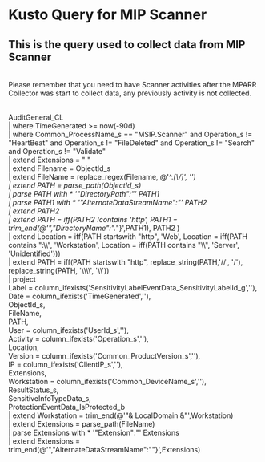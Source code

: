 # Kusto Query for MIP Scanner

## This is the query used to collect data from MIP Scanner

<br/>Please remember that you need to have Scanner activities after the MPARR Collector was start to collect data, any previously activity is not collected.

<br/>AuditGeneral_CL
<br/>    | where TimeGenerated >= now(-90d)
<br/>    | where Common_ProcessName_s == "MSIP.Scanner" and Operation_s != "HeartBeat" and Operation_s != "FileDeleted" and Operation_s != "Search" and Operation_s != "Validate"
<br/>    | extend Extensions = " "
<br/>    | extend Filename = ObjectId_s
<br/>    | extend FileName = replace_regex(Filename, @'^.*[\\\/]', '')
<br/>    | extend PATH = parse_path(ObjectId_s)
<br/>    | parse PATH with * '"DirectoryPath":"' PATH1
<br/>    | parse PATH1 with * '"AlternateDataStreamName":"' PATH2
<br/>    | extend PATH2
<br/>    | extend PATH = iff(PATH2 !contains 'http', PATH1 = trim_end(@'","DirectoryName":".*"}',PATH1), PATH2 )
<br/>    | extend Location = iff(PATH startswith "http", 'Web', Location = iff(PATH contains ":\\\\", 'Workstation', Location = iff(PATH contains "\\\\", 'Server', 'Unidentified')))
<br/>    | extend PATH = iff(PATH startswith "http", replace_string(PATH,'//', '/'), replace_string(PATH, '\\\\\\\\', '\\\\'))
<br/>    | project
<br/>        Label = column_ifexists('SensitivityLabelEventData_SensitivityLabelId_g',''),
<br/>        Date = column_ifexists('TimeGenerated',''),
<br/>        ObjectId_s,
<br/>        FileName,
<br/>        PATH,
<br/>        User = column_ifexists('UserId_s',''),
<br/>        Activity = column_ifexists('Operation_s',''),
<br/>        Location,
<br/>        Version = column_ifexists('Common_ProductVersion_s',''),
<br/>        IP = column_ifexists('ClientIP_s',''),
<br/>        Extensions,
<br/>        Workstation = column_ifexists('Common_DeviceName_s',''),
<br/>        ResultStatus_s,
<br/>        SensitiveInfoTypeData_s,
<br/>        ProtectionEventData_IsProtected_b
<br/>    | extend Workstation = trim_end(@'"& LocalDomain &"',Workstation)
<br/>    | extend Extensions = parse_path(FileName)
<br/>    | parse Extensions with * '"Extension":"' Extensions
<br/>    | extend Extensions = trim_end(@'","AlternateDataStreamName":""}',Extensions)
